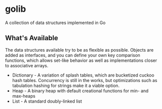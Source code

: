 # golib
A collection of data structures implemented in Go

## What's Available
The data structures available try to be as flexible as possible. Objects are added as interfaces, and you can define
your own key comparison functions, which allows set-like behavior as well as implementations
closer to associative arrays.

* Dictionary - A variation of splash tables, which are bucketized cuckoo hash tables. Concurrency is still in the works,
but optimizations such as tabulation hashing for strings make it a viable option.
* Heap - A binary heap with default creational functions for min- and max-heaps
* List - A standard doubly-linked list